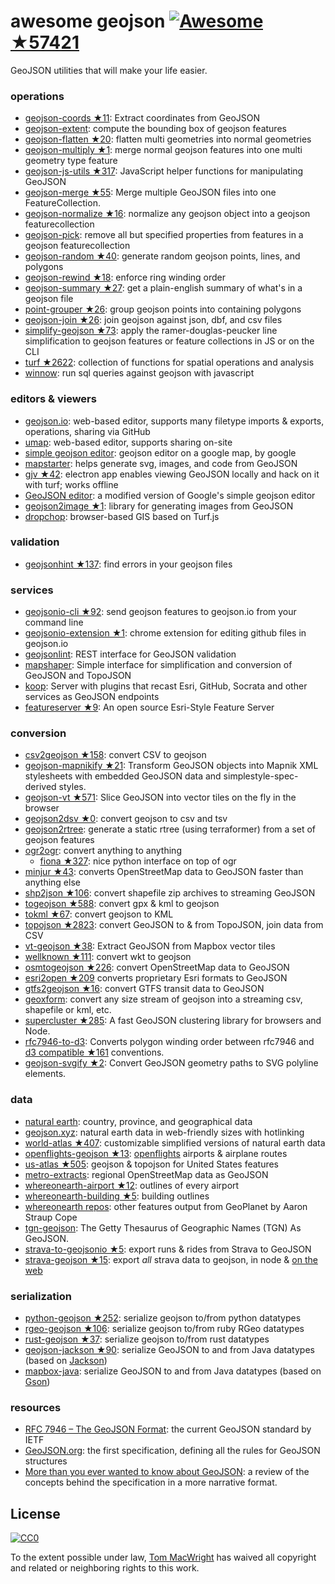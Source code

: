# awesome geojson [![Awesome](https://cdn.rawgit.com/sindresorhus/awesome/d7305f38d29fed78fa85652e3a63e154dd8e8829/media/badge.svg) ★57421](https://github.com/sindresorhus/awesome)

GeoJSON utilities that will make your life easier.

### operations

* [geojson-coords ★11](https://github.com/mapbox/geojson-coords): Extract coordinates from GeoJSON
* [geojson-extent](https://www.npmjs.com/package/geojson-extent): compute the bounding box of geojson features
* [geojson-flatten ★20](https://github.com/tmcw/geojson-flatten): flatten multi geometries into normal geometries
* [geojson-multiply ★1](https://github.com/haoliangyu/geojson-multiply):  merge normal geojson features into one multi geometry type feature
* [geojson-js-utils ★317](https://github.com/maxogden/geojson-js-utils): JavaScript helper functions for manipulating GeoJSON
* [geojson-merge ★55](https://github.com/mapbox/geojson-merge): Merge multiple GeoJSON files into one FeatureCollection.
* [geojson-normalize ★16](https://github.com/mapbox/geojson-normalize): normalize any geojson object into a geojson featurecollection
* [geojson-pick](https://www.npmjs.com/package/geojson-pick): remove all but specified properties from features in a geojson featurecollection
* [geojson-random ★40](https://github.com/tmcw/geojson-random): generate random geojson points, lines, and polygons
* [geojson-rewind ★18](https://github.com/mapbox/geojson-rewind): enforce ring winding order
* [geojson-summary ★27](https://github.com/mapbox/geojson-summary): get a plain-english summary of what's in a geojson file
* [point-grouper ★26](https://github.com/substack/point-grouper): group geojson points into containing polygons
* [geojson-join ★26](https://github.com/tmcw/geojson-join): join geojson against json, dbf, and csv files
* [simplify-geojson ★73](https://github.com/maxogden/simplify-geojson): apply the ramer-douglas-peucker line simplification to geojson features or feature collections in JS or on the CLI
* [turf ★2622](https://github.com/Turfjs/turf): collection of functions for spatial operations and analysis
* [winnow](https://github.com/dmfenton/winnow): run sql queries against geojson with javascript

### editors & viewers

* [geojson.io](http://geojson.io/): web-based editor, supports many filetype imports & exports, operations, sharing via GitHub
* [umap](http://umap.openstreetmap.fr/en/): web-based editor, supports sharing on-site
* [simple geojson editor](https://google-developers.appspot.com/maps/documentation/utils/geojson/): geojson editor on a google map, by google
* [mapstarter](http://mapstarter.com/): helps generate svg, images, and code from GeoJSON
* [gjv ★42](https://github.com/anandthakker/gjv): electron app enables viewing GeoJSON locally and hack on it with turf; works offline
* [GeoJSON editor](https://tomscholz.github.io/geojson-editor/): a modified version of Google's simple geojson editor
* [geojson2image ★1](https://github.com/brycejohnston/geojson2image): library for generating images from GeoJSON
* [dropchop](http://dropchop.io/): browser-based GIS based on Turf.js

### validation

* [geojsonhint ★137](https://github.com/mapbox/geojsonhint): find errors in your geojson files

### services

* [geojsonio-cli ★92](https://github.com/mapbox/geojsonio-cli): send geojson features to geojson.io from your command line
* [geojsonio-extension ★1](https://github.com/mapbox/geojsonio-extension): chrome extension for editing github files in geojson.io
* [geojsonlint](http://geojsonlint.com/): REST interface for GeoJSON validation
* [mapshaper](http://mapshaper.org/): Simple interface for simplification and conversion of GeoJSON and TopoJSON
* [koop](https://koopjs.github.io): Server with plugins that recast Esri, GitHub, Socrata and other services as GeoJSON endpoints
* [featureserver ★9](https://github.com/featureserver/featureserver): An open source Esri-Style Feature Server

### conversion

* [csv2geojson ★158](https://github.com/mapbox/csv2geojson): convert CSV to geojson
* [geojson-mapnikify ★21](https://github.com/mapbox/geojson-mapnikify): Transform GeoJSON objects into Mapnik XML stylesheets with embedded GeoJSON data and simplestyle-spec-derived styles.
* [geojson-vt ★571](https://github.com/mapbox/geojson-vt): Slice GeoJSON into vector tiles on the fly in the browser
* [geojson2dsv ★0](https://github.com/tmcw/geojson2dsv): convert geojson to csv and tsv
* [geojson2rtree](https://github.com/maxogden/geojson2rtree): generate a static rtree (using terraformer) from a set of geojson features
* [ogr2ogr](http://www.gdal.org/ogr2ogr.html): convert anything to anything
  * [fiona ★327](https://github.com/toblerity/fiona): nice python interface on top of ogr
* [minjur ★43](https://github.com/mapbox/minjur): converts OpenStreetMap data to GeoJSON faster than anything else
* [shp2json ★106](https://github.com/substack/shp2json): convert shapefile zip archives to streaming GeoJSON
* [togeojson ★588](https://github.com/mapbox/togeojson): convert gpx & kml to geojson
* [tokml ★67](https://github.com/mapbox/tokml): convert geojson to KML
* [topojson ★2823](https://github.com/topojson/topojson): convert GeoJSON to & from TopoJSON, join data from CSV
* [vt-geojson ★38](https://github.com/developmentseed/vt-geojson): Extract GeoJSON from Mapbox vector tiles
* [wellknown ★111](https://github.com/mapbox/wellknown): convert wkt to geojson
* [osmtogeojson ★226](https://github.com/tyrasd/osmtogeojson): convert OpenStreetMap data to GeoJSON
* [esri2open ★209](https://github.com/project-open-data/esri2open) converts proprietary Esri formats to GeoJSON
* [gtfs2geojson ★16](https://github.com/tmcw/gtfs2geojson): convert GTFS transit data to GeoJSON
* [geoxform](https://github.com/koopjs/geoxform): convert any size stream of geojson into a streaming csv, shapefile or kml, etc.
* [supercluster ★285](https://github.com/mapbox/supercluster): A fast GeoJSON clustering library for browsers and Node.
* [rfc7946-to-d3](https://github.com/tyrasd/rfc7946-to-d3): Converts polygon winding order between rfc7946 and [d3 compatible ★161](https://github.com/d3/d3-geo#d3-geo) conventions.
* [geojson-svgify ★2](https://github.com/juliuste/geojson-svgify): Convert GeoJSON geometry paths to SVG polyline elements.

### data

* [natural earth](http://www.naturalearthdata.com/): country, province, and geographical data
* [geojson.xyz](http://geojson.xyz/): natural earth data in web-friendly sizes with hotlinking
* [world-atlas ★407](https://github.com/topojson/world-atlas): customizable simplified versions of natural earth data
* [openflights-geojson ★13](https://github.com/tmcw/openflights-geojson): [openflights](http://openflights.org/) airports & airplane routes
* [us-atlas ★505](https://github.com/topojson/us-atlas): geojson & topojson for United States features
* [metro-extracts](https://mapzen.com/data/metro-extracts/): regional OpenStreetMap data as GeoJSON
* [whereonearth-airport ★12](https://github.com/straup/whereonearth-airport): outlines of every airport
* [whereonearth-building ★5](https://github.com/straup/whereonearth-building): building outlines
* [whereonearth repos](https://github.com/search?q=user%3Astraup+whereonearth): other features output from GeoPlanet by Aaron Straup Cope
* [tgn-geojson](https://github.com/straup/tgn-geojson): The Getty Thesaurus of Geographic Names (TGN) As GeoJSON.
* [strava-to-geojsonio ★5](https://github.com/taketime/strava-to-geojsonio): export runs & rides from Strava to GeoJSON
* [strava-geojson ★15](https://github.com/tmcw/strava-geojson): export _all_ strava data to geojson, in node & [on the web](http://www.macwright.org/strava-geojson/)

### serialization

* [python-geojson ★252](https://github.com/frewsxcv/python-geojson): serialize geojson to/from python datatypes
* [rgeo-geojson ★106](https://github.com/rgeo/rgeo-geojson): serialize geojson to/from ruby RGeo datatypes
* [rust-geojson ★37](https://github.com/georust/rust-geojson): serialize geojson to/from rust datatypes
* [geojson-jackson ★90](https://github.com/opendatalab-de/geojson-jackson): serialize GeoJSON to and from Java datatypes (based on [Jackson](http://wiki.fasterxml.com/JacksonHome))
* [mapbox-java](https://github.com/mapbox/mapbox-java): serialize GeoJSON to and from Java datatypes (based on [Gson](https://github.com/google/gson))

### resources

* [RFC 7946 – The GeoJSON Format](https://tools.ietf.org/html/rfc7946): the current GeoJSON standard by IETF
* [GeoJSON.org](http://geojson.org/): the first specification, defining all the rules for GeoJSON structures
* [More than you ever wanted to know about GeoJSON](http://www.macwright.org/2015/03/23/geojson-second-bite.html): a review of the concepts behind the specification in a more narrative format.

## License

[![CC0](https://licensebuttons.net/p/zero/1.0/88x31.png)](https://creativecommons.org/publicdomain/zero/1.0/ )

To the extent possible under law, [Tom MacWright](http://www.macwright.org) has waived all copyright and related or neighboring rights to this work.
